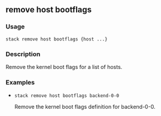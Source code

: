 ## remove host bootflags

### Usage

`stack remove host bootflags {host ...}`

### Description

Remove the kernel boot flags for a list of hosts.

### Examples

* `stack remove host bootflags backend-0-0`

   Remove the kernel boot flags definition for backend-0-0.



